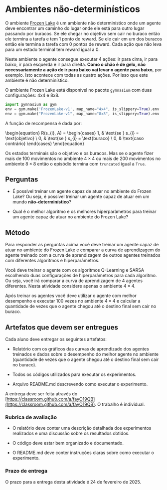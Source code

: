 # Ambientes não-determinísticos
    
O ambiente [Frozen Lake](https://gymnasium.farama.org/environments/toy_text/frozen_lake/) é um ambiente não determinístico onde um agente deve encontrar um caminho do lugar onde ele está para outro lugar passando por buracos. Se ele chegar no objetivo sem cair no buraco então ele termina a tarefa e tem 1 ponto de reward. Se ele cair em um dos buracos então ele termina a tarefa com 0 pontos de reward. Cada ação que não leva para um estado terminal tem reward igual a 0.  

Neste ambiente o agente consegue executar 4 ações: ir para cima, ir para baixo, ir para esquerda e ir para direita. **Como o chão é de gelo, não necessariamente a ação de ir para baixo vai levar o agente para baixo**, por exemplo. Isto acontece com todas as quatro ações. Por isso que este ambiente é não determinístico.

O ambiente Frozen Lake está disponível no pacote `gymnasium` com duas configurações: 4x4 e 8x8. 

```python
import gymnasium as gym
env = gym.make('FrozenLake-v1', map_name="4x4", is_slippery=True).env
env = gym.make("FrozenLake-v1", map_name="8x8", is_slippery=True).env
```

A função de recompensa é dada por: 


\begin{equation}
R(s_{i}, A) = \begin{cases}
    1, & \text{se } s_{i} = \text{objetivo} \\
    0, & \text{se } s_{i} = \text{buraco} \\
    0, & \text{caso contrário}
    \end{cases}
\end{equation}

Os estados terminais são o objetivo e os buracos. Mas se o agente fizer mais de 100 movimentos no ambiente $4 \times 4$ ou mais de 200 movimentos no ambiente $8 \times 8$ então o episódio termina com `truncated` igual a `True`.

## Perguntas

* É possível treinar um agente capaz de atuar no ambiente do Frozen Lake? Ou seja, é possível treinar um agente capaz de atuar em um mundo **não-determinístico**?

* Qual é o melhor algoritmo e os melhores hiperparâmetros para treinar um agente capaz de atuar no ambiente do Frozen Lake?

## Método

Para responder as perguntas acima você deve treinar um agente capaz de atuar no ambiente do Frozen Lake e comparar a curva de aprendizagem do agente treinado com a curva de aprendizagem de outros agentes treinados com diferentes algoritmos e hiperparâmetros. 

Você deve treinar o agente com os algoritmos Q-Learning e SARSA escolhendo duas configurações de hiperparâmetros para cada algoritmo. Ou seja, você irá comparar a curva de aprendizagem de 4 agentes diferentes. Nesta atividade considere apenas o ambiente $4 \times 4$.

<!-- **Detalhe importante**: neste ambiente o reward é apenas 0 ou 1. Sendo assim, se você utilizar uma abordagem de medida como a exercitada na [aula anterior](../11_evaluation/index.md#exercício-comparar-q-learning-e-sarsa-no-ambiente-do-cliff-walking) provavelmente você não vai conseguir comparar os algoritmos. Nesta caso, a melhor abordagem é comparar a curva de aprendizagem dos agentes treinados usando uma média móvel dos rewards obtidos ao longo do treinamento.-->

Após treinar os agentes você deve utilizar o agente com melhor desempenho e executar 100 vezes no ambiente $4 \times 4$ e calcular a quantidade de vezes que o agente chegou até o destino final sem cair no buraco.

## Artefatos que devem ser entregues

Cada aluno deve entregar os seguintes artefatos: 

* Relatório com os gráficos das curvas de aprendizado dos agentes treinados e dados sobre o desempenho do melhor agente no ambiente (quantidade de vezes que o agente chegou até o destino final sem cair no buraco).

* Todos os códigos utilizados para executar os experimentos.

* Arquivo README.md descrevendo como executar o experimento. 

A entrega deve ser feita através do [https://classroom.github.com/a/fayO19QB](https://classroom.github.com/a/fayO19QB). O trabalho é individual.

### Rubrica de avaliação

* O relatório deve conter uma descrição detalhada dos experimentos realizados e uma discussão sobre os resultados obtidos.

* O código deve estar bem organizado e documentado.

* O README.md deve conter instruções claras sobre como executar o experimento.

### Prazo de entrega

O prazo para a entrega desta atividade é 24 de fevereiro de 2025. 